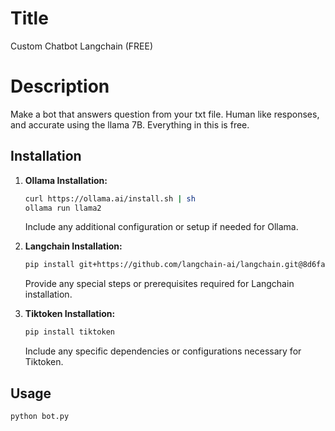 # Title

Custom Chatbot Langchain (FREE)

# Description

Make a bot that answers question from your txt file. Human like responses, and accurate using the llama 7B. Everything in this is free.

## Installation

1. **Ollama Installation:**
    ```bash
    curl https://ollama.ai/install.sh | sh
    ollama run llama2
    ```
    Include any additional configuration or setup if needed for Ollama.

2. **Langchain Installation:**
    ```bash
    pip install git+https://github.com/langchain-ai/langchain.git@8d6faf56657070137a16669bc2420a08a5ab7f24#subdirectory=libs/langchain
    ```
    Provide any special steps or prerequisites required for Langchain installation.

3. **Tiktoken Installation:**
    ```bash
    pip install tiktoken
    ```
    Include any specific dependencies or configurations necessary for Tiktoken.

## Usage

```bash
python bot.py
```
